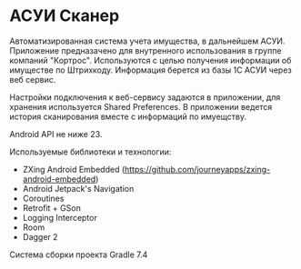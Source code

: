 # АСУИ Сканер

Автоматизированная система учета имущества, в дальнейшем АСУИ.
Приложение предназачено для внутренного использования в группе компаний "Кортрос".
Используются с целью получения информации об имуществе по Штрихкоду. Информация берется из базы 1С АСУИ через веб сервис.

Настройки подключения к веб-сервису задаются в приложении, для хранения используется Shared Preferences.
В приложении ведется история сканирования вместе с информаций по имуещству.

Android API не ниже 23.

Используемые библиотеки и технологии:
- ZXing Android Embedded (https://github.com/journeyapps/zxing-android-embedded)
- Android Jetpack's Navigation
- Coroutines
- Retrofit + GSon
- Logging Interceptor
- Room
- Dagger 2

Система сборки проекта Gradle 7.4
